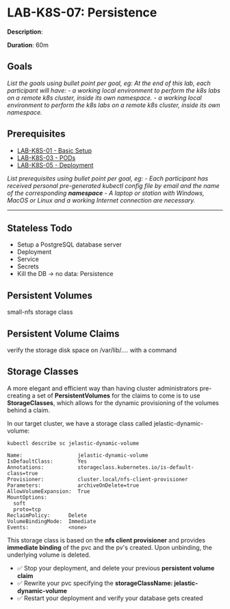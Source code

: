

# LAB-K8S-07: Persistence

**Description**: 

**Duration**: 60m

## Goals
*List the goals using bullet point per goal, eg:
At the end of this lab, each participant will have:*
*- a working local environment to perform the k8s labs on a remote k8s cluster, inside its own namespace.*
*- a working local environment to perform the k8s labs on a remote k8s cluster, inside its own namespace.*

## Prerequisites
 - [LAB-K8S-01 - Basic Setup](../LAB-K8S-01/README.MD)
 - [LAB-K8S-03 - PODs](../LAB-K8S-03/README.MD)
 - [LAB-K8S-05 - Deployment](../LAB-K8S-03/README.MD)

*List prerequisites using bullet point per goal, eg:*
*- Each participant has received personal pre-generated kubectl config file by email and the name of the corresponding **namespace***
*- A laptop or station with Windows, MacOS or Linux and a working Internet connection are necessary.*

----

## Stateless Todo

- Setup a PostgreSQL database server
- Deployment
- Service
- Secrets
- Kill the DB -> no data: Persistence

## Persistent Volumes

small-nfs storage class

## Persistent Volume Claims

verify the storage disk space on /var/lib/.... with a command

## Storage Classes

A more elegant and efficient way than having cluster administrators pre-creating a set of **PersistentVolumes** for the claims to come is to use **StorageClasses**, which allows for the dynamic provisioning of the volumes behind a claim.

In our target cluster, we have a storage class called jelastic-dynamic-volume:

``` shell
kubectl describe sc jelastic-dynamic-volume

Name:                  jelastic-dynamic-volume
IsDefaultClass:        Yes
Annotations:           storageclass.kubernetes.io/is-default-class=true
Provisioner:           cluster.local/nfs-client-provisioner
Parameters:            archiveOnDelete=true
AllowVolumeExpansion:  True
MountOptions:
  soft
  proto=tcp
ReclaimPolicy:      Delete
VolumeBindingMode:  Immediate
Events:             <none>
```

This storage class is based on the **nfs client provisioner** and provides **immediate binding** of the pvc and the pv's created. Upon unbinding, the underlying volume is deleted.

- :white_check_mark: Stop your deployment, and delete your previous **persistent volume claim**
- :white_check_mark: Rewrite your pvc specifying the **storageClassName: jelastic-dynamic-volume**
- :white_check_mark: Restart your deployment and verify your database gets created
